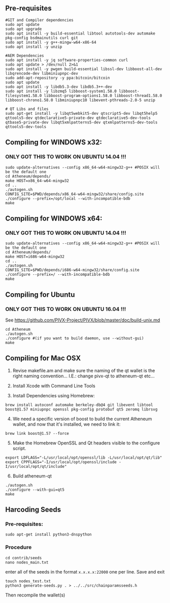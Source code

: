 ## Pre-requisites
```
#GIT and Compiler dependencies
sudo apt update
sudo apt upgrade
sudo apt install -y build-essential libtool autotools-dev automake pkg-config bsdmainutils curl git
sudo apt install -y g++-mingw-w64-x86-64
sudo apt install -y unzip

#AEM Dependencies
sudo apt install -y jq software-properties-common curl
sudo apt update > /dev/null 2>&1
sudo apt install -y pwgen build-essential libssl-dev libboost-all-dev libqrencode-dev libminiupnpc-dev
sudo add-apt-repository -y ppa:bitcoin/bitcoin
sudo apt update
sudo apt install -y libdb5.3-dev libdb5.3++-dev
sudo apt install -y libzmq5 libboost-system1.58.0 libboost-filesystem1.58.0 libboost-program-options1.58.0 libboost-thread1.58.0 libboost-chrono1.58.0 libminiupnpc10 libevent-pthreads-2.0-5 unzip

# QT Libs and files
sudo apt-get install -y libqt5webkit5-dev qtscript5-dev libqt5help5 qttools5-dev qtdeclarative5-private-dev qtdeclarative5-dev-tools qtbase5-private-dev libqt5xmlpatterns5-dev qtxmlpatterns5-dev-tools qttools5-dev-tools
```

## Compiling for WINDOWS x32:
### ONLY GOT THIS TO WORK ON UBUNTU 14.04 !!!
```
sudo update-alternatives --config x86_64-w64-mingw32-g++ #POSIX will be the default one
cd Atheneum/depends/
make HOST=x86_64-w64-mingw32
cd ..
./autogen.sh
CONFIG_SITE=$PWD/depends/x86_64-w64-mingw32/share/config.site ./configure --prefix=/opt/local --with-incompatible-bdb
make
```

## Compiling for WINDOWS x64:
### ONLY GOT THIS TO WORK ON UBUNTU 14.04 !!!
```
sudo update-alternatives --config x86_64-w64-mingw32-g++ #POSIX will be the default one
cd Atheneum/depends/
make HOST=i686-w64-mingw32
cd ..
./autogen.sh
CONFIG_SITE=$PWD/depends/i686-w64-mingw32/share/config.site ./configure --prefix=/ --with-incompatible-bdb
make
```

## Compiling for Ubuntu        
### ONLY GOT THIS TO WORK ON UBUNTU 16.04 !!!
See https://github.com/PIVX-Project/PIVX/blob/master/doc/build-unix.md
```
cd Atheneum
./autogen.sh
./configure #(if you want to build daemon, use --without-gui)
make
```

## Compiling for Mac OSX

1. Revise makefile.am and make sure the naming of the qt wallet is the right naming convention... I.E.: change pivx-qt to atheneum-qt etc...

2. Install Xcode with Command Line Tools

3. Install Dependencies using Homebrew:
```
brew install autoconf automake berkeley-db@4 git libevent libtool boost@1.57 miniupnpc openssl pkg-config protobuf qt5 zeromq librsvg
```
4. We need a specific version of boost to build the current Atheneum wallet, and now that it's installed, we need to link it:
```
brew link boost@1.57 --force
```
5. Make the Homebrew OpenSSL and Qt headers visible to the configure script.
```
export LDFLAGS="-L/usr/local/opt/openssl/lib -L/usr/local/opt/qt/lib"
export CPPFLAGS="-I/usr/local/opt/openssl/include -I/usr/local/opt/qt/include"
```
6. Build atheneum-qt
```
./autogen.sh
./configure --with-gui=qt5
make
```


## Harcoding Seeds
### Pre-requisites:
```
sudo apt-get install python3-dnspython
```

### Procedure
```
cd contrib/seeds
nano nodes_main.txt
```
enter all of the seeds in the format ```x.x.x.x:22000``` one per line. Save and exit
```
touch nodes_test.txt
python3 generate-seeds.py . > ../../src/chainparamsseeds.h
```

Then recompile the wallet(s)
